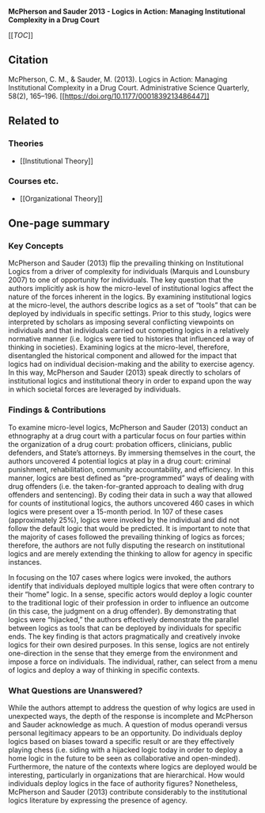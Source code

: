 **McPherson and Sauder 2013 - Logics in Action: Managing Institutional Complexity in a Drug Court**

[[_TOC_]]

## Citation
McPherson, C. M., & Sauder, M. (2013). Logics in Action: Managing Institutional Complexity in a Drug Court. Administrative Science Quarterly, 58(2), 165–196. [[https://doi.org/10.1177/0001839213486447]]

## Related to

### Theories
* [[Institutional Theory]]

### Courses etc.
* [[Organizational Theory]]

## One-page summary

### Key Concepts 
McPherson and Sauder (2013) flip the prevailing thinking on Institutional Logics from a driver of complexity for individuals (Marquis and Lounsbury 2007) to one of opportunity for individuals.  The key question that the authors implicitly ask is how the micro-level of institutional logics affect the nature of the forces inherent in the logics.  By examining institutional logics at the micro-level, the authors describe logics as a set of “tools” that can be deployed by individuals in specific settings.  Prior to this study, logics were interpreted by scholars as imposing several conflicting viewpoints on individuals and that individuals carried out competing logics in a relatively normative manner (i.e. logics were tied to histories that influenced a way of thinking in societies).  Examining logics at the micro-level, therefore, disentangled the historical component and allowed for the impact that logics had on individual decision-making and the ability to exercise agency.  In this way, McPherson and Sauder (2013) speak directly to scholars of institutional logics and institutional theory in order to expand upon the way in which societal forces are leveraged by individuals. 

### Findings & Contributions 
To examine micro-level logics, McPherson and Sauder (2013) conduct an ethnography at a drug court with a particular focus on four parties within the organization of a drug court: probation officers, clinicians, public defenders, and State’s attorneys.  By immersing themselves in the court, the authors uncovered 4 potential logics at play in a drug court: criminal punishment, rehabilitation, community accountability, and efficiency.  In this manner, logics are best defined as “pre-programmed” ways of dealing with drug offenders (i.e. the taken-for-granted approach to dealing with drug offenders and sentencing).  By coding their data in such a way that allowed for counts of institutional logics, the authors uncovered 460 cases in which logics were present over a 15-month period.  In 107 of these cases (approximately 25%), logics were invoked by the individual and did not follow the default logic that would be predicted.  It is important to note that the majority of cases followed the prevailing thinking of logics as forces; therefore, the authors are not fully disputing the research on institutional logics and are merely extending the thinking to allow for agency in specific instances. 

In focusing on the 107 cases where logics were invoked, the authors identify that individuals deployed multiple logics that were often contrary to their “home” logic.  In a sense, specific actors would deploy a logic counter to the traditional logic of their profession in order to influence an outcome (in this case, the judgment on a drug offender).  By demonstrating that logics were “hijacked,” the authors effectively demonstrate the parallel between logics as tools that can be deployed by individuals for specific ends.  The key finding is that actors pragmatically and creatively invoke logics for their own desired purposes.  In this sense, logics are not entirely one-direction in the sense that they emerge from the environment and impose a force on individuals.  The individual, rather, can select from a menu of logics and deploy a way of thinking in specific contexts. 

### What Questions are Unanswered? 

While the authors attempt to address the question of why logics are used in unexpected ways, the depth of the response is incomplete and McPherson and Sauder acknowledge as much.  A question of modus operandi versus personal legitimacy appears to be an opportunity.  Do individuals deploy logics based on biases toward a specific result or are they effectively playing chess (i.e. siding with a hijacked logic today in order to deploy a home logic in the future to be seen as collaborative and open-minded).  Furthermore, the nature of the contexts where logics are deployed would be interesting, particularly in organizations that are hierarchical.  How would individuals deploy logics in the face of authority figures?  Nonetheless, McPherson and Sauder (2013) contribute considerably to the institutional logics literature by expressing the presence of agency. 